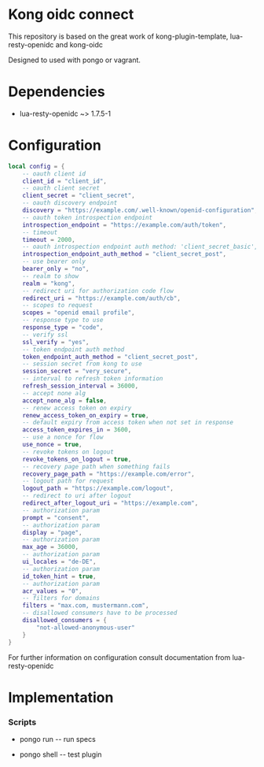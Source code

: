 Kong oidc connect
====================

This repository is based on the great work of kong-plugin-template, lua-resty-openidc and kong-oidc

Designed to used with pongo or vagrant.

Dependencies
============
- lua-resty-openidc ~> 1.7.5-1

Configuration
=============
```lua
local config = {
    -- oauth client id
    client_id = "client_id",
    -- oauth client secret
    client_secret = "client_secret",
    -- oauth discovery endpoint
    discovery = "https://example.com/.well-known/openid-configuration",
    -- oauth token introspection endpoint
    introspection_endpoint = "https://example.com/auth/token",
    -- timeout
    timeout = 2000,
    -- oauth introspection endpoint auth method: 'client_secret_basic', 'client_secret_post'...
    introspection_endpoint_auth_method = "client_secret_post",
    -- use bearer only
    bearer_only = "no",
    -- realm to show
    realm = "kong",
    -- redirect uri for authorization code flow
    redirect_uri = "https://example.com/auth/cb",
    -- scopes to request
    scopes = "openid email profile",
    -- response type to use
    response_type = "code",
    -- verify ssl
    ssl_verify = "yes",
    -- token endpoint auth method
    token_endpoint_auth_method = "client_secret_post",
    -- session secret from kong to use
    session_secret = "very_secure",
    -- interval to refresh token information
    refresh_session_interval = 36000,
    -- accept none alg
    accept_none_alg = false,
    -- renew access token on expiry
    renew_access_token_on_expiry = true,
    -- default expiry from access token when not set in response
    access_token_expires_in = 3600,
    -- use a nonce for flow
    use_nonce = true,
    -- revoke tokens on logout
    revoke_tokens_on_logout = true,
    -- recovery page path when something fails
    recovery_page_path = "https://example.com/error",
    -- logout path for request
    logout_path = "https://example.com/logout",
    -- redirect to uri after logout
    redirect_after_logout_uri = "https://example.com",
    -- authorization param
    prompt = "consent",
    -- authorization param
    display = "page",
    -- authorization param
    max_age = 36000,
    -- authorization param
    ui_locales = "de-DE",
    -- authorization param
    id_token_hint = true,
    -- authorization param
    acr_values = "0",
    -- filters for domains
    filters = "max.com, mustermann.com",
    -- disallowed consumers have to be processed
    disallowed_consumers = {
        "not-allowed-anonymous-user"
    }
}
```
For further information on configuration consult documentation from lua-resty-openidc

Implementation
==============



### Scripts

- pongo run -- run specs

- pongo shell -- test plugin
